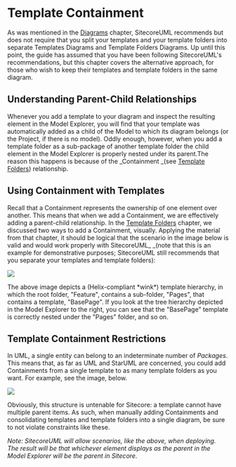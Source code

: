 # Template Containment

As was mentioned in the [Diagrams](/guide/diagrams.md) chapter, SitecoreUML recommends but does not require that you split your templates and your template folders into separate Templates Diagrams and Template Folders Diagrams. Up until this point, the guide has assumed that you have been following SitecoreUML's recommendations, but this chapter covers the alternative approach, for those who wish to keep their templates and template folders in the same diagram.

## Understanding Parent-Child Relationships

Whenever you add a template to your diagram and inspect the resulting element in the Model Explorer, you will find that your template was automatically added as a child of the Model to which its diagram belongs \(or the Project, if there is no model\). Oddly enough, however, when you add a template folder as a sub-package of another template folder the child element in the Model Explorer is properly nested under its parent.The reason this happens is because of the _Containment _\(see [Template Folders](/guide/template-folders.md)\) relationship.

## Using Containment with Templates

Recall that a Containment represents the ownership of one element over another. This means that when we add a Containment, we are effectively adding a parent-child relationship. In the [Template Folders](/guide/template-folders.md) chapter, we discussed two ways to add a Containment, visually. Applying the material from that chapter, it should be logical that the scenario in the image below is valid and would work properly with SitecoreUML_ _\(note that this is an example for demonstrative purposes; SitecoreUML still recommends that you separate your templates and template folders\):

![](https://github.com/zkniebel/SitecoreUML/blob/master/assets/StarUML-TreeHierarchy-OneDiagramWithHierarchy.png?raw=true)

The above image depicts a \(Helix-compliant \*wink\*\) template hierarchy, in which the root folder, "Feature", contains a sub-folder, "Pages", that contains a template, "BasePage". If you look at the tree hierarchy depicted in the Model Explorer to the right, you can see that the "BasePage" template is correctly nested under the "Pages" folder, and so on.

## Template Containment Restrictions

In UML, a single entity can belong to an indeterminate number of _Packages_. This means that, as far as UML and StarUML are concerned, you could add Containments from a single template to as many template folders as you want. For example, see the image, below.

![](https://github.com/zkniebel/SitecoreUML/blob/master/assets/StarUML-TreeHierarchy-MultipleContainments.png?raw=true)

Obviously, this structure is untenable for Sitecore: a template cannot have multiple parent items. As such, when manually adding Containments and consolidating templates and template folders into a single diagram, be sure to not violate constraints like these.

_Note: SitecoreUML will allow scenarios, like the above, when deploying. The result will be that whichever element displays as the parent in the Model Explorer will be the parent in Sitecore._


